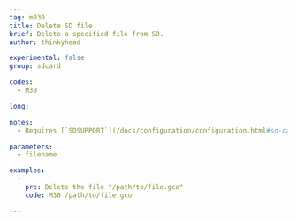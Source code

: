 ```yaml
---
tag: m030
title: Delete SD file
brief: Delete a specified file from SD.
author: thinkyhead

experimental: false
group: sdcard

codes:
  - M30

long:

notes:
  - Requires [`SDSUPPORT`](/docs/configuration/configuration.html#sd-card)

parameters:
  - filename

examples:
  -
    pre: Delete the file "/path/to/file.gco"
    code: M30 /path/to/file.gco

---
```



